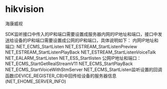 # hikvision
海康威视

SDK监听接口中传入的IP和端口需要设置成服务器内网的IP地址和端口，接口中发送给设备的IP和端口需要设置成公网的IP和端口，具体说明如下：
    内网IP地址和端口:
        NET_ECMS_StartListen
        NET_ESTREAM_StartListenPreview
        NET_ESTREAM_StartListenPlayBack
        NET_ESTREAM_StartListenVoiceTalk
        NET_EALARM_StartListen
        NET_ESS_Startlisten
    公网IP地址和端口：
        NET_ECMS_StartGetRealStreamV11
        NET_ECMS_StartPlayBack
        NET_ECMS_StartVoiceWithStmServer
        NET_ECMS_StartListen监听设置的回调函数(DEVICE_REGISTER_CB)中回传给设备的服务器信息(NET_EHOME_SERVER_INFO)